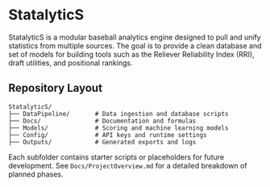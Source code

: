 # StatalyticS

StatalyticS is a modular baseball analytics engine designed to pull and unify statistics from multiple sources. The goal is to provide a clean database and set of models for building tools such as the Reliever Reliability Index (RRI), draft utilities, and positional rankings.

## Repository Layout

```
StatalyticS/
├── DataPipeline/       # Data ingestion and database scripts
├── Docs/               # Documentation and formulas
├── Models/             # Scoring and machine learning models
├── Config/             # API keys and runtime settings
├── Outputs/            # Generated exports and logs
```

Each subfolder contains starter scripts or placeholders for future development. See `Docs/ProjectOverview.md` for a detailed breakdown of planned phases.
